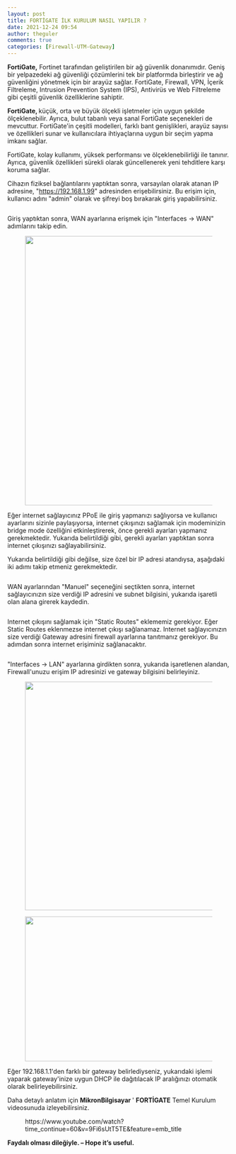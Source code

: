 ```yaml
---
layout: post
title: FORTİGATE İLK KURULUM NASIL YAPILIR ?
date: 2021-12-24 09:54
author: theguler
comments: true
categories: [Firewall-UTM-Gateway]
---
```

<!-- wp:paragraph -->
<p><strong>FortiGate,</strong> Fortinet tarafından geliştirilen bir ağ güvenlik donanımıdır. Geniş bir yelpazedeki ağ güvenliği çözümlerini tek bir platformda birleştirir ve ağ güvenliğini yönetmek için bir arayüz sağlar. FortiGate, Firewall, VPN, İçerik Filtreleme, Intrusion Prevention System (IPS), Antivirüs ve Web Filtreleme gibi çeşitli güvenlik özelliklerine sahiptir.</p>
<!-- /wp:paragraph -->

<!-- wp:paragraph -->
<p><strong>FortiGate, </strong>küçük, orta ve büyük ölçekli işletmeler için uygun şekilde ölçeklenebilir. Ayrıca, bulut tabanlı veya sanal FortiGate seçenekleri de mevcuttur. FortiGate'in çeşitli modelleri, farklı bant genişlikleri, arayüz sayısı ve özellikleri sunar ve kullanıcılara ihtiyaçlarına uygun bir seçim yapma imkanı sağlar.</p>
<!-- /wp:paragraph -->

<!-- wp:paragraph -->
<p>FortiGate, kolay kullanımı, yüksek performansı ve ölçeklenebilirliği ile tanınır. Ayrıca, güvenlik özellikleri sürekli olarak güncellenerek yeni tehditlere karşı koruma sağlar.</p>
<!-- /wp:paragraph -->

<!-- wp:paragraph -->
<p>Cihazın fiziksel bağlantılarını yaptıktan sonra, varsayılan olarak atanan IP adresine, "<a href="https://192.168.1.99/">https://192.168.1.99</a>" adresinden erişebilirsiniz. Bu erişim için, kullanıcı adını "admin" olarak ve şifreyi boş bırakarak giriş yapabilirsiniz.</p>
<!-- /wp:paragraph -->

<!-- wp:image {"id":771,"sizeSlug":"large","linkDestination":"none"} -->
<figure class="wp-block-image size-large"><img src="https://theguler.wordpress.com/wp-content/uploads/2021/12/1-2.png?w=1024" alt="" class="wp-image-771" /></figure>
<!-- /wp:image -->

<!-- wp:paragraph -->
<p>Giriş yaptıktan sonra, WAN ayarlarına erişmek için "Interfaces -&gt; WAN" adımlarını takip edin.</p>
<!-- /wp:paragraph -->

<!-- wp:image {"id":772,"width":792,"height":608,"sizeSlug":"large","linkDestination":"none"} -->
<figure class="wp-block-image size-large is-resized"><img src="https://theguler.wordpress.com/wp-content/uploads/2021/12/2.png?w=1024" alt="" class="wp-image-772" width="792" height="608" /></figure>
<!-- /wp:image -->

<!-- wp:paragraph -->
<p>Eğer internet sağlayıcınız PPoE ile giriş yapmanızı sağlıyorsa ve kullanıcı ayarlarını sizinle paylaşıyorsa, internet çıkışınızı sağlamak için modeminizin bridge mode özelliğini etkinleştirerek, önce gerekli ayarları yapmanız gerekmektedir. Yukarıda belirtildiği gibi, gerekli ayarları yaptıktan sonra internet çıkışınızı sağlayabilirsiniz.</p>
<!-- /wp:paragraph -->

<!-- wp:paragraph -->
<p>Yukarıda belirtildiği gibi değilse, size özel bir IP adresi atandıysa, aşağıdaki iki adımı takip etmeniz gerekmektedir.</p>
<!-- /wp:paragraph -->

<!-- wp:image {"id":774,"sizeSlug":"large","linkDestination":"none"} -->
<figure class="wp-block-image size-large"><img src="https://theguler.wordpress.com/wp-content/uploads/2021/12/3.png?w=1024" alt="" class="wp-image-774" /></figure>
<!-- /wp:image -->

<!-- wp:paragraph -->
<p>WAN ayarlarından "Manuel" seçeneğini seçtikten sonra, internet sağlayıcınızın size verdiği IP adresini ve subnet bilgisini, yukarıda işaretli olan alana girerek kaydedin.</p>
<!-- /wp:paragraph -->

<!-- wp:image {"id":776,"sizeSlug":"large","linkDestination":"none"} -->
<figure class="wp-block-image size-large"><img src="https://theguler.wordpress.com/wp-content/uploads/2021/12/4.png?w=1024" alt="" class="wp-image-776" /></figure>
<!-- /wp:image -->

<!-- wp:paragraph -->
<p>Internet çıkışını sağlamak için "Static Routes" eklememiz gerekiyor. Eğer Static Routes eklenmezse internet çıkışı sağlanamaz. Internet sağlayıcınızın size verdiği Gateway adresini firewall ayarlarına tanıtmanız gerekiyor. Bu adımdan sonra internet erişiminiz sağlanacaktır.</p>
<!-- /wp:paragraph -->

<!-- wp:image {"id":778,"sizeSlug":"large","linkDestination":"none"} -->
<figure class="wp-block-image size-large"><img src="https://theguler.wordpress.com/wp-content/uploads/2021/12/5.png?w=630" alt="" class="wp-image-778" /></figure>
<!-- /wp:image -->

<!-- wp:paragraph -->
<p>"Interfaces -&gt; LAN" ayarlarına girdikten sonra, yukarıda işaretlenen alandan, Firewall'unuzu erişim IP adresinizi ve gateway bilgisini belirleyiniz.</p>
<!-- /wp:paragraph -->

<!-- wp:image {"id":780,"width":566,"height":516,"sizeSlug":"large","linkDestination":"none"} -->
<figure class="wp-block-image size-large is-resized"><img src="https://theguler.wordpress.com/wp-content/uploads/2021/12/6.png?w=639" alt="" class="wp-image-780" width="566" height="516" /></figure>
<!-- /wp:image -->

<!-- wp:image {"id":781,"width":513,"height":327,"sizeSlug":"large","linkDestination":"none"} -->
<figure class="wp-block-image size-large is-resized"><img src="https://theguler.wordpress.com/wp-content/uploads/2021/12/7.png?w=513" alt="" class="wp-image-781" width="513" height="327" /></figure>
<!-- /wp:image -->

<!-- wp:paragraph -->
<p>Eğer 192.168.1.1'den farklı bir gateway belirlediyseniz, yukarıdaki işlemi yaparak gateway'inize uygun DHCP ile dağıtılacak IP aralığınızı otomatik olarak belirleyebilirsiniz.</p>
<!-- /wp:paragraph -->

<!-- wp:paragraph -->
<p>Daha detaylı anlatım için <strong>MikronBilgisayar </strong>' <strong>FORTİGATE</strong> Temel Kurulum videosunuda izleyebilirsiniz.</p>
<!-- /wp:paragraph -->

<!-- wp:embed {"url":"https://www.youtube.com/watch?time_continue=60\u0026amp;v=9Fi6sUtT5TE\u0026amp;feature=emb_title","type":"rich","providerNameSlug":"gomme-tutucu","responsive":true,"align":"left","className":"wp-embed-aspect-16-9 wp-has-aspect-ratio"} -->
<figure class="wp-block-embed alignleft is-type-rich is-provider-gomme-tutucu wp-block-embed-gomme-tutucu wp-embed-aspect-16-9 wp-has-aspect-ratio"><div class="wp-block-embed__wrapper">
https://www.youtube.com/watch?time_continue=60&amp;v=9Fi6sUtT5TE&amp;feature=emb_title
</div></figure>
<!-- /wp:embed -->

<!-- wp:paragraph -->
<p><strong>Faydalı olması dileğiyle. – Hope it’s useful.</strong></p>
<!-- /wp:paragraph -->
